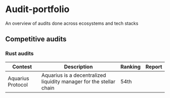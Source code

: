 # Audit-portfolio
An overview of audits done across ecosystems and tech stacks

## Competitive audits
### Rust audits

|Contest | Description | Ranking | Report |
|---|---|---|---|
|Aquarius Protocol | Aquarius is a decentralized liquidity manager for the stellar chain | 54th | |
